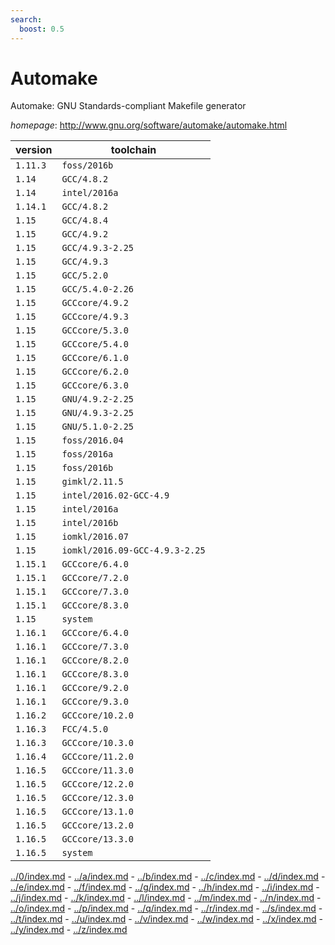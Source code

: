 ```yaml
---
search:
  boost: 0.5
---
```

# Automake

Automake: GNU Standards-compliant Makefile generator

*homepage*: <http://www.gnu.org/software/automake/automake.html>

version | toolchain
--------|----------
``1.11.3`` | ``foss/2016b``
``1.14`` | ``GCC/4.8.2``
``1.14`` | ``intel/2016a``
``1.14.1`` | ``GCC/4.8.2``
``1.15`` | ``GCC/4.8.4``
``1.15`` | ``GCC/4.9.2``
``1.15`` | ``GCC/4.9.3-2.25``
``1.15`` | ``GCC/4.9.3``
``1.15`` | ``GCC/5.2.0``
``1.15`` | ``GCC/5.4.0-2.26``
``1.15`` | ``GCCcore/4.9.2``
``1.15`` | ``GCCcore/4.9.3``
``1.15`` | ``GCCcore/5.3.0``
``1.15`` | ``GCCcore/5.4.0``
``1.15`` | ``GCCcore/6.1.0``
``1.15`` | ``GCCcore/6.2.0``
``1.15`` | ``GCCcore/6.3.0``
``1.15`` | ``GNU/4.9.2-2.25``
``1.15`` | ``GNU/4.9.3-2.25``
``1.15`` | ``GNU/5.1.0-2.25``
``1.15`` | ``foss/2016.04``
``1.15`` | ``foss/2016a``
``1.15`` | ``foss/2016b``
``1.15`` | ``gimkl/2.11.5``
``1.15`` | ``intel/2016.02-GCC-4.9``
``1.15`` | ``intel/2016a``
``1.15`` | ``intel/2016b``
``1.15`` | ``iomkl/2016.07``
``1.15`` | ``iomkl/2016.09-GCC-4.9.3-2.25``
``1.15.1`` | ``GCCcore/6.4.0``
``1.15.1`` | ``GCCcore/7.2.0``
``1.15.1`` | ``GCCcore/7.3.0``
``1.15.1`` | ``GCCcore/8.3.0``
``1.15`` | ``system``
``1.16.1`` | ``GCCcore/6.4.0``
``1.16.1`` | ``GCCcore/7.3.0``
``1.16.1`` | ``GCCcore/8.2.0``
``1.16.1`` | ``GCCcore/8.3.0``
``1.16.1`` | ``GCCcore/9.2.0``
``1.16.1`` | ``GCCcore/9.3.0``
``1.16.2`` | ``GCCcore/10.2.0``
``1.16.3`` | ``FCC/4.5.0``
``1.16.3`` | ``GCCcore/10.3.0``
``1.16.4`` | ``GCCcore/11.2.0``
``1.16.5`` | ``GCCcore/11.3.0``
``1.16.5`` | ``GCCcore/12.2.0``
``1.16.5`` | ``GCCcore/12.3.0``
``1.16.5`` | ``GCCcore/13.1.0``
``1.16.5`` | ``GCCcore/13.2.0``
``1.16.5`` | ``GCCcore/13.3.0``
``1.16.5`` | ``system``

[../0/index.md](0) - [../a/index.md](a) - [../b/index.md](b) - [../c/index.md](c) - [../d/index.md](d) - [../e/index.md](e) - [../f/index.md](f) - [../g/index.md](g) - [../h/index.md](h) - [../i/index.md](i) - [../j/index.md](j) - [../k/index.md](k) - [../l/index.md](l) - [../m/index.md](m) - [../n/index.md](n) - [../o/index.md](o) - [../p/index.md](p) - [../q/index.md](q) - [../r/index.md](r) - [../s/index.md](s) - [../t/index.md](t) - [../u/index.md](u) - [../v/index.md](v) - [../w/index.md](w) - [../x/index.md](x) - [../y/index.md](y) - [../z/index.md](z)

